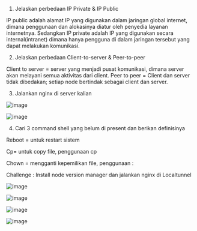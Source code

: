 1.	Jelaskan perbedaan IP Private & IP Public

IP public adalah alamat IP yang digunakan dalam jaringan global internet, dimana penggunaan dan alokasinya diatur oleh penyedia layanan internetnya.
Sedangkan IP private adalah IP yang digunakan secara internal(intranet) dimana hanya pengguna di dalam jaringan tersebut yang dapat melakukan komunikasi.

2. Jelaskan perbedaan Client-to-server & Peer-to-peer

Client to server = server yang menjadi pusat komunikasi, dimana server akan melayani semua aktivitas dari client.
Peer to peer = Client dan server tidak dibedakan; setiap node bertindak sebagai client dan server.

3. Jalankan nginx di server kalian

![image](https://user-images.githubusercontent.com/45737074/213399118-ea18ece7-a628-4223-bbd2-e86722cb40a2.png)

![image](https://user-images.githubusercontent.com/45737074/213399130-8f185250-8c3b-4f01-aecc-739b5d7f8fed.png)


4. Cari 3 command shell yang belum di present dan berikan definisinya

Reboot = untuk restart sistem

Cp= untuk copy file, penggunaan cp <nama file> <direktori>

Chown = mengganti kepemilikan file, penggunaan <pemilik>:<group> <nama file>

  
  
Challenge :
Install node version manager dan jalankan nginx di Localtunnel
  
![image](https://user-images.githubusercontent.com/45737074/213399160-c8ccff36-148d-4c25-9e10-6e267c48605a.png)
  
![image](https://user-images.githubusercontent.com/45737074/213399193-14686f04-c762-4f2b-b7f5-a706d6eb2f0e.png)
  
![image](https://user-images.githubusercontent.com/45737074/213399240-12d007f6-4cdb-4713-91ba-128a1e747665.png)
  
![image](https://user-images.githubusercontent.com/45737074/213399266-ed2d4f8f-88f6-4172-935c-2ce20e8249f2.png)

